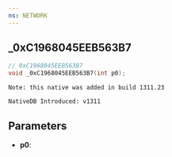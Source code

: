 ```yaml
---
ns: NETWORK
---
```

## _0xC1968045EEB563B7

```c
// 0xC1968045EEB563B7
void _0xC1968045EEB563B7(int p0);
```

```
Note: this native was added in build 1311.23

NativeDB Introduced: v1311
```

## Parameters
* **p0**:
